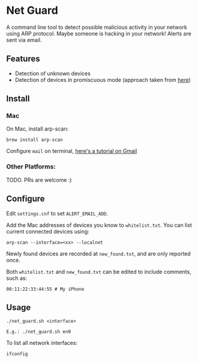 # Net Guard

A command line tool to detect possible malicious activity in your network using ARP protocol. Maybe someone is hacking in your network! Alerts are sent via email.


## Features

* Detection of unknown devices
* Detection of devices in promiscuous mode (approach taken from [here](http://www.securityfriday.com/promiscuous_detection_01.pdf))


## Install 

### Mac

On Mac, install arp-scan:

`brew install arp-scan`

Configure `mail` on terminal, [here's a tutorial on Gmail](http://codana.me/2014/11/23/sending-gmail-from-os-x-yosemite-terminal/)

### Other Platforms:

TODO. 
PRs are welcome :)


## Configure

Edit `settings.cnf` to set `ALERT_EMAIL_ADD`. 

Add the Mac addresses of devices you know to `whitelist.txt`. You can list current connected devices using:

`arp-scan --interface=<xx> --localnet` 

Newly found devices are recorded at `new_found.txt`, and are only reported once.

Both `whitelist.txt` and `new_found.txt` can be edited to include comments, such as:

`00:11:22:33:44:55 # My iPhone`

## Usage
`./net_guard.sh <interface>`

`E.g.: ./net_guard.sh en0`

To list all network interfaces:

`ifconfig`






